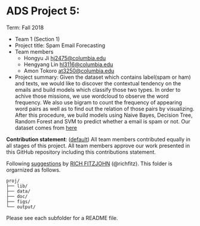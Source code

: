 # ADS Project 5: 

Term: Fall 2018

+ Team 1 (Section 1)
+ Project title: Spam Email Forecasting
+ Team members
	+ Hongyu Ji hj2475@columbia.edu 
	+ Hengyang Lin hl3116@columbia.edu
	+ Amon Tokoro at3250@columbia.edu
+ Project summary: Given the dataset which contains label(spam or ham) and texts, we would like to discover the contextual tendency on the emails and build models which classify those two types. In order to achive those missions, we use wordcloud to observe the word frequency. We also use bigram to count the frequency of appearing word pairs as well as to find out the relation of those pairs by visualizing. After this procedure, we build models using Naive Bayes, Decision Tree, Random Forest and SVM to predict whether a email is spam or not. Our dataset comes from [here](https://www.kaggle.com/vennaa/notebook-spam-text-message-classification-with-r/data?fbclid=IwAR2e2X_Wn0DayCoCRRfWiOaFxYZYVzFySDe7NL5NyjDAEPs2iLzSHtfJqXk)
	
**Contribution statement**: ([default](doc/a_note_on_contributions.md)) All team members contributed equally in all stages of this project. All team members approve our work presented in this GitHub repository including this contributions statement. 

Following [suggestions](http://nicercode.github.io/blog/2013-04-05-projects/) by [RICH FITZJOHN](http://nicercode.github.io/about/#Team) (@richfitz). This folder is orgarnized as follows.

```
proj/
├── lib/
├── data/
├── doc/
├── figs/
└── output/
```

Please see each subfolder for a README file.
